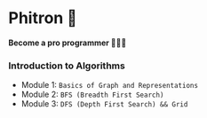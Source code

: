# Phitron 🚀

**Become a pro programmer 🧑🏻‍💻**

### Introduction to Algorithms

- Module 1: `Basics of Graph and Representations`
- Module 2: `BFS (Breadth First Search)`
- Module 3: `DFS (Depth First Search) && Grid`

